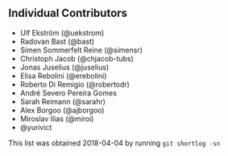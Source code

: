 ## Individual Contributors

- Ulf Ekström (@uekstrom)
- Radovan Bast (@bast)
- Simen Sommerfelt Reine (@simensr)
- Christoph Jacob (@chjacob-tubs)
- Jonas Juselius (@juselius)
- Elisa Rebolini (@erebolini)
- Roberto Di Remigio (@robertodr)
- André Severo Pereira Gomes
- Sarah Reimann (@sarahr)
- Alex Borgoo  (@ajborgoo)
- Miroslav Ilias (@miroi)
- @yurivict

This list was obtained 2018-04-04 by running `git shortlog -sn`
